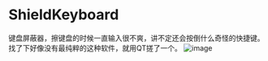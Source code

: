 # ShieldKeyboard
键盘屏蔽器，擦键盘的时候一直输入很不爽，讲不定还会按倒什么奇怪的快捷键。找了下好像没有最纯粹的这种软件，就用QT搓了一个。
![image](https://user-images.githubusercontent.com/49470951/139176217-188e7933-25d9-441c-b340-cca348cfae44.png)
